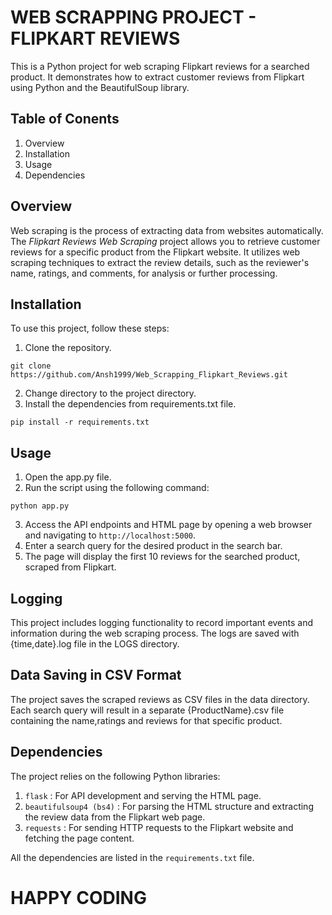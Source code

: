 # **WEB SCRAPPING PROJECT - FLIPKART REVIEWS** 

This is a Python project for web scraping Flipkart reviews for a searched product. It demonstrates how to extract customer reviews from Flipkart using Python and the BeautifulSoup library.


## **Table of Conents**

1. Overview
2. Installation
3. Usage
4. Dependencies

## **Overview**

Web scraping is the process of extracting data from websites automatically. The *Flipkart Reviews Web Scraping* project allows you to retrieve customer reviews for a specific product from the Flipkart website. It utilizes web scraping techniques to extract the review details, such as the reviewer's name, ratings, and comments, for analysis or further processing.

## **Installation**

To use this project, follow these steps:

1. Clone the repository.

`git clone https://github.com/Ansh1999/Web_Scrapping_Flipkart_Reviews.git`

2. Change directory to the project directory.
3. Install the dependencies from requirements.txt file.

`pip install -r requirements.txt`

## **Usage**

1. Open the app.py file.
2. Run the script using the following command:

`python app.py`

3. Access the API endpoints and HTML page by opening a web browser and navigating to `http://localhost:5000`.
4. Enter a search query for the desired product in the search bar.
5. The page will display the first 10 reviews for the searched product, scraped from Flipkart.

## **Logging**

This project includes logging functionality to record important events and information during the web scraping process. The logs are saved with {time,date}.log file in the LOGS directory.

## **Data Saving in CSV Format** 

The project saves the scraped reviews as CSV files in the data directory. Each search query will result in a separate {ProductName}.csv file containing the name,ratings and reviews for that specific product.

## **Dependencies**

The project relies on the following Python libraries:

1. `flask` : For API development and serving the HTML page.
2. `beautifulsoup4 (bs4)` : For parsing the HTML structure and extracting the review data from the Flipkart web page.
3. `requests` : For sending HTTP requests to the Flipkart website and fetching the page content.

All the dependencies are listed in the `requirements.txt` file.

# HAPPY CODING



